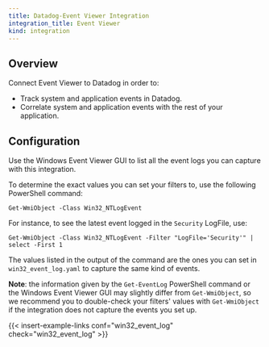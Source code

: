 ```yaml
---
title: Datadog-Event Viewer Integration
integration_title: Event Viewer
kind: integration
---
```


## Overview

Connect Event Viewer to Datadog in order to:

* Track system and application events in Datadog.
* Correlate system and application events with the rest of your application.


## Configuration


Use the Windows Event Viewer GUI to list all the event logs you can capture with this integration.

To determine the exact values you can set your filters to, use the following PowerShell
command:

    Get-WmiObject -Class Win32_NTLogEvent

For instance, to see the latest event logged in the `Security` LogFile, use:

    Get-WmiObject -Class Win32_NTLogEvent -Filter "LogFile='Security'" | select -First 1

The values listed in the output of the command are the ones you can set in `win32_event_log.yaml`
to capture the same kind of events.

**Note**: the information given by the `Get-EventLog` PowerShell command or the Windows Event Viewer
GUI may slightly differ from `Get-WmiObject`, so we recommend you to double-check your filters' values
with `Get-WmiObject` if the integration does not capture the events you set up.

{{< insert-example-links conf="win32_event_log" check="win32_event_log" >}}
